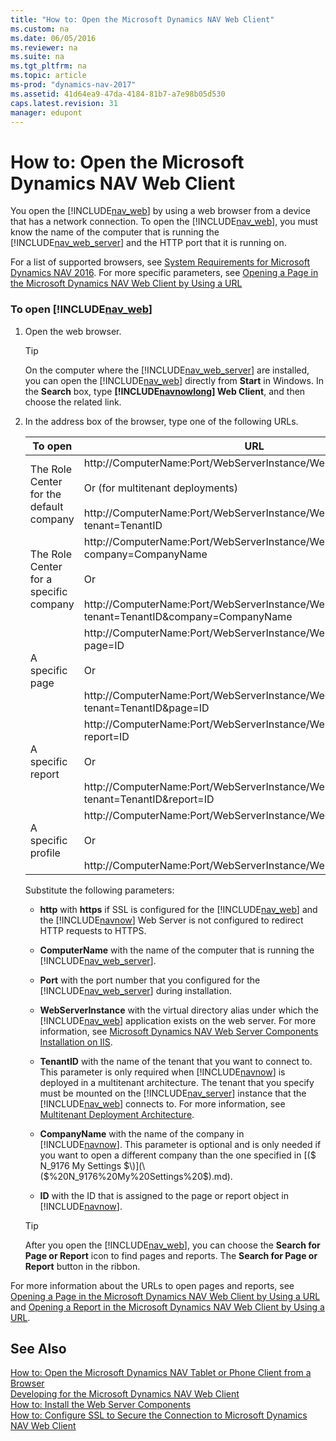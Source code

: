 ```yaml
---
title: "How to: Open the Microsoft Dynamics NAV Web Client"
ms.custom: na
ms.date: 06/05/2016
ms.reviewer: na
ms.suite: na
ms.tgt_pltfrm: na
ms.topic: article
ms-prod: "dynamics-nav-2017"
ms.assetid: 41d64ea9-47da-4184-81b7-a7e98b05d530
caps.latest.revision: 31
manager: edupont
---
```

# How to: Open the Microsoft Dynamics NAV Web Client
You open the [!INCLUDE[nav_web](includes/nav_web_md.md)] by using a web browser from a device that has a network connection. To open the [!INCLUDE[nav_web](includes/nav_web_md.md)], you must know the name of the computer that is running the [!INCLUDE[nav_web_server](includes/nav_web_server_md.md)] and the HTTP port that it is running on.  
  
 For a list of supported browsers, see [System Requirements for Microsoft Dynamics NAV 2016](System-Requirements-for-Microsoft-Dynamics-NAV-2016.md). For more specific parameters, see [Opening a Page in the Microsoft Dynamics NAV Web Client by Using a URL](Opening-a-Page-in-the-Microsoft-Dynamics-NAV-Web-Client-by-Using-a-URL.md)  
  
### To open [!INCLUDE[nav_web](includes/nav_web_md.md)]  
  
1.  Open the web browser.  
  
    > [!TIP]  
    >  On the computer where the [!INCLUDE[nav_web_server](includes/nav_web_server_md.md)] are installed, you can open the [!INCLUDE[nav_web](includes/nav_web_md.md)] directly from **Start** in Windows. In the **Search** box, type **[!INCLUDE[navnowlong](includes/navnowlong_md.md)] Web Client**, and then choose the related link.  
  
2.  In the address box of the browser, type one of the following URLs.  
  
    |To open|URL|Example|  
    |-------------|---------|-------------|  
    |The Role Center for the default company|http:\/\/ComputerName:Port\/WebServerInstance\/WebClient<br /><br /> Or \(for multitenant deployments\)<br /><br /> http:\/\/ComputerName:Port\/WebServerInstance\/WebClient\/default.aspx?tenant=TenantID|http:\/\/MyNAVWeb:8080\/[!INCLUDE[nav_server_instance](includes/nav_server_instance_md.md)]\/WebClient|  
    |The Role Center for a specific company|http:\/\/ComputerName:Port\/WebServerInstance\/WebClient\/default.aspx?company=CompanyName<br /><br /> Or<br /><br /> http:\/\/ComputerName:Port\/WebServerInstance\/WebClient\/default.aspx?tenant=TenantID&company=CompanyName|http:\/\/MyNAVWeb:8080\/[!INCLUDE[nav_server_instance](includes/nav_server_instance_md.md)]\/WebClient\/default.aspx?company=CRONUS%20International%20Ltd.|  
    |A specific page|http:\/\/ComputerName:Port\/WebServerInstance\/WebClient\/default.aspx?page=ID<br /><br /> Or<br /><br /> http:\/\/ComputerName:Port\/WebServerInstance\/WebClient\/default.aspx?tenant=TenantID&page=ID|http:\/\/MyNAVWeb:8080\/[!INCLUDE[nav_server_instance](includes/nav_server_instance_md.md)]\/WebClient\/default.aspx?page=22|  
    |A specific report|http:\/\/ComputerName:Port\/WebServerInstance\/WebClient\/default.aspx?report=ID<br /><br /> Or<br /><br /> http:\/\/ComputerName:Port\/WebServerInstance\/WebClient\/default.aspx?tenant=TenantID&report=ID|http:\/\/MyNAVWeb:8080\/[!INCLUDE[nav_server_instance](includes/nav_server_instance_md.md)]\/WebClient\/default.aspx?report=5|  
    |A specific profile|http:\/\/ComputerName:Port\/WebServerInstance\/WebClient\/?profile=ID<br /><br /> Or<br /><br /> http:\/\/ComputerName:Port\/WebServerInstance\/WebClient\/?profile=ID|http:\/\/MyNAVWeb:8080\/[!INCLUDE[nav_server_instance](includes/nav_server_instance_md.md)]\/WebClient\/?profile=Small%20Business|  
  
     Substitute the following parameters:  
  
    -   **http** with **https** if SSL is configured for the [!INCLUDE[nav_web](includes/nav_web_md.md)] and the [!INCLUDE[navnow](includes/navnow_md.md)] Web Server is not configured to redirect HTTP requests to HTTPS.  
  
    -   **ComputerName** with the name of the computer that is running the [!INCLUDE[nav_web_server](includes/nav_web_server_md.md)].  
  
    -   **Port** with the port number that you configured for the [!INCLUDE[nav_web_server](includes/nav_web_server_md.md)] during installation.  
  
    -   **WebServerInstance** with the virtual directory alias under which the [!INCLUDE[nav_web](includes/nav_web_md.md)] application exists on the web server. For more information, see [Microsoft Dynamics NAV Web Server Components Installation on IIS](Deploying-the-Microsoft-Dynamics-NAV-Web-Server-Components.md#WebClientonIIS).  
  
    -   **TenantID** with the name of the tenant that you want to connect to. This parameter is only required when [!INCLUDE[navnow](includes/navnow_md.md)] is deployed in a multitenant architecture. The tenant that you specify must be mounted on the [!INCLUDE[nav_server](includes/nav_server_md.md)] instance that the [!INCLUDE[nav_web](includes/nav_web_md.md)] connects to. For more information, see [Multitenant Deployment Architecture](Multitenant-Deployment-Architecture.md).  
  
    -   **CompanyName** with the name of the company in [!INCLUDE[navnow](includes/navnow_md.md)]. This parameter is optional and is only needed if you want to open a different company than the one specified in [\($ N\_9176 My Settings $\)](\($%20N_9176%20My%20Settings%20$\).md).  
  
    -   **ID** with the ID that is assigned to the page or report object in [!INCLUDE[navnow](includes/navnow_md.md)].  
  
    > [!TIP]  
    >  After you open the [!INCLUDE[nav_web](includes/nav_web_md.md)], you can choose the **Search for Page or Report** icon to find pages and reports. The **Search for Page or Report** button in the ribbon.  
  
 For more information about the URLs to open pages and reports, see [Opening a Page in the Microsoft Dynamics NAV Web Client by Using a URL](Opening-a-Page-in-the-Microsoft-Dynamics-NAV-Web-Client-by-Using-a-URL.md) and [Opening a Report in the Microsoft Dynamics NAV Web Client by Using a URL](Opening-a-Report-in-the-Microsoft-Dynamics-NAV-Web-Client-by-Using-a-URL.md).  
  
## See Also  
 [How to: Open the Microsoft Dynamics NAV Tablet or Phone Client from a Browser](How%20to:%20Open%20the%20Microsoft%20Dynamics%20NAV%20Tablet%20or%20Phone%20Client%20from%20a%20Browser.md)   
 [Developing for the Microsoft Dynamics NAV Web Client](Developing-for-the-Microsoft-Dynamics-NAV-Web-Client.md)   
 [How to: Install the Web Server Components](How%20to:%20Install%20the%20Web%20Server%20Components.md)   
 [How to: Configure SSL to Secure the Connection to Microsoft Dynamics NAV Web Client](How%20to:%20Configure%20SSL%20to%20Secure%20the%20Connection%20to%20Microsoft%20Dynamics%20NAV%20Web%20Client.md)